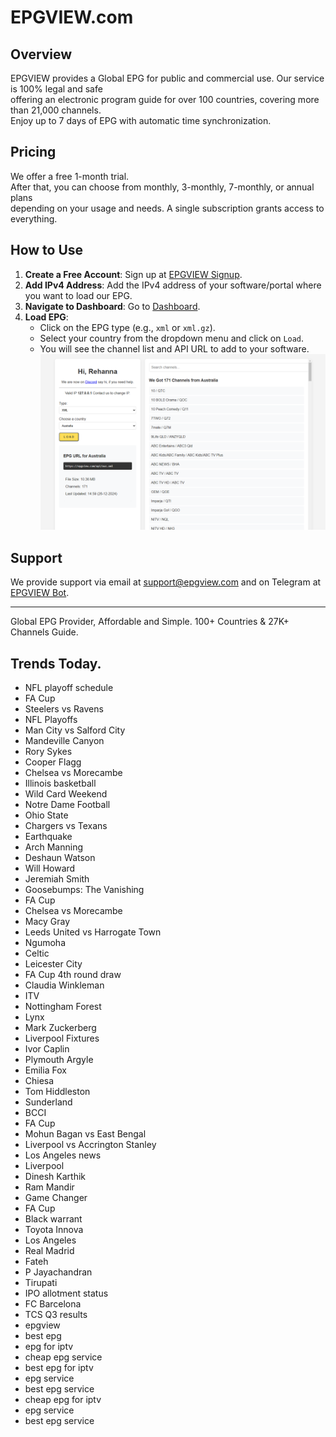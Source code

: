 # EPGVIEW.com



## Overview
EPGVIEW provides a Global EPG for public and commercial use. Our service is 100% legal and safe\
offering an electronic program guide for over 100 countries, covering more than 21,000 channels.\
Enjoy up to 7 days of EPG with automatic time synchronization.

## Pricing
We offer a free 1-month trial. \
After that, you can choose from monthly, 3-monthly, 7-monthly, or annual plans \
depending on your usage and needs. A single subscription grants access to everything.

## How to Use
1. **Create a Free Account**: Sign up at [EPGVIEW Signup](https://epgview.com/signup.php).
2. **Add IPv4 Address**: Add the IPv4 address of your software/portal where you want to load our EPG.
3. **Navigate to Dashboard**: Go to [Dashboard](https://epgview.com/dashboard.php).
4. **Load EPG**:
   - Click on the EPG type (e.g., `xml` or `xml.gz`).
   - Select your country from the dropdown menu and click on `Load`.
   - You will see the channel list and API URL to add to your software.
![EPGVIEW](img/dashboard.png)
## Support
We provide support via email at [support@epgview.com](mailto:support@epgview.com) and on Telegram at [EPGVIEW Bot](https://t.me/epgview_bot).

---

Global EPG Provider, Affordable and Simple. 100+ Countries & 27K+ Channels Guide.

## Trends Today.

- NFL playoff schedule
- FA Cup
- Steelers vs Ravens
- NFL Playoffs
- Man City vs Salford City
- Mandeville Canyon
- Rory Sykes
- Cooper Flagg
- Chelsea vs Morecambe
- Illinois basketball
- Wild Card Weekend
- Notre Dame Football
- Ohio State
- Chargers vs Texans
- Earthquake
- Arch Manning
- Deshaun Watson
- Will Howard
- Jeremiah Smith
- Goosebumps: The Vanishing
- FA Cup
- Chelsea vs Morecambe
- Macy Gray
- Leeds United vs Harrogate Town
- Ngumoha
- Celtic
- Leicester City
- FA Cup 4th round draw
- Claudia Winkleman
- ITV
- Nottingham Forest
- Lynx
- Mark Zuckerberg
- Liverpool Fixtures
- Ivor Caplin
- Plymouth Argyle
- Emilia Fox
- Chiesa
- Tom Hiddleston
- Sunderland
- BCCI
- FA Cup
- Mohun Bagan vs East Bengal
- Liverpool vs Accrington Stanley
- Los Angeles news
- Liverpool
- Dinesh Karthik
- Ram Mandir
- Game Changer
- FA Cup
- Black warrant
- Toyota Innova
- Los Angeles
- Real Madrid
- Fateh
- P Jayachandran
- Tirupati
- IPO allotment status
- FC Barcelona
- TCS Q3 results
- epgview
- best epg
- epg for iptv
- cheap epg service
- best epg for iptv
- epg service
- best epg service
- cheap epg for iptv
- epg service
- best epg service
